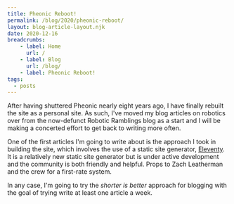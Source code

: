 ```yaml
---
title: Pheonic Reboot!
permalink: /blog/2020/pheonic-reboot/
layout: blog-article-layout.njk
date: 2020-12-16
breadcrumbs:
    - label: Home
      url: /
    - label: Blog
      url: /blog/
    - label: Pheonic Reboot!
tags:
  - posts
---
```


After having shuttered Pheonic nearly eight years ago, I have finally rebuilt the site as a personal site. As such, I've moved my blog articles on robotics over from the now-defunct Robotic Ramblings blog as a start and I will be making a concerted effort to get back to writing more often.

One of the first articles I'm going to write about is the approach I took in building the site, which involves the use of a static site generator, [Eleventy](https://11ty.dev). It is a relatively new static site generator but is under active development and the community is both friendly and helpful. Props to Zach Leatherman and the crew for a first-rate system.

In any case, I'm going to try the *shorter is better* approach for blogging with the goal of trying write at least one article a week.